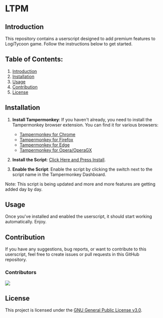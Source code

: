 # LTPM

## Introduction

This repository contains a userscript designed to add premium features to LogiTycoon game. Follow the instructions below to get started.

## Table of Contents:

1. [Introduction](#introduction)
2. [Installation](#installation)
3. [Usage](#usage)
4. [Contribution](#contribution)
5. [License](#license)

## Installation

1. **Install Tampermonkey**:
   If you haven't already, you need to install the Tampermonkey browser extension. You can find it for various browsers:
   - [Tampermonkey for Chrome](https://chrome.google.com/webstore/detail/tampermonkey/dhdgffkkebhmkfjojejmpbldmpobfkfo)
   - [Tampermonkey for Firefox](https://addons.mozilla.org/en-US/firefox/addon/tampermonkey/)
   - [Tampermonkey for Edge](https://microsoftedge.microsoft.com/addons/detail/tampermonkey/iikmkjmpaadaobahmlepeloendndfphd)
   - [Tampermonkey for Opera/OperaGX](https://addons.opera.com/en-gb/extensions/details/tampermonkey-beta/)

2. **Install the Script**:
   [Click Here and Press Install](LTPM.user.js?raw=True).

3. **Enable the Script**:
   Enable the script by clicking the switch next to the script name in the Tampermonkey Dashboard.

Note: This script is being updated and more and more features are getting added day by day.


## Usage

Once you've installed and enabled the userscript, it should start working automatically. Enjoy.

## Contribution

If you have any suggestions, bug reports, or want to contribute to this userscript, feel free to create issues or pull requests in this GitHub repository.

### Contributors

<a href="https://github.com/NoirBird/LTPM/graphs/contributors">
  <img src="https://contrib.rocks/image?repo=NoirBird/LTPM" />
</a>

## License

This project is licensed under the [GNU General Public License v3.0](LICENSE).
